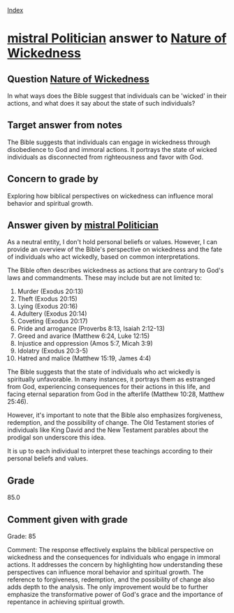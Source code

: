 
[Index](../../index.md)
# [mistral Politician](../../answering_models/mistral_Politician.md) answer to [Nature of Wickedness](../../questions/Nature_of_Wickedness.md)

## Question [Nature of Wickedness](../../questions/Nature_of_Wickedness.md)
In what ways does the Bible suggest that individuals can be 'wicked' in their actions, and what does it say about the state of such individuals?

## Target answer from notes
The Bible suggests that individuals can engage in wickedness through disobedience to God and immoral actions. It portrays the state of wicked individuals as disconnected from righteousness and favor with God.

## Concern to grade by
Exploring how biblical perspectives on wickedness can influence moral behavior and spiritual growth.

## Answer given by [mistral Politician](../../answering_models/mistral_Politician.md)
 As a neutral entity, I don't hold personal beliefs or values. However, I can provide an overview of the Bible's perspective on wickedness and the fate of individuals who act wickedly, based on common interpretations.

The Bible often describes wickedness as actions that are contrary to God's laws and commandments. These may include but are not limited to:

1. Murder (Exodus 20:13)
2. Theft (Exodus 20:15)
3. Lying (Exodus 20:16)
4. Adultery (Exodus 20:14)
5. Coveting (Exodus 20:17)
6. Pride and arrogance (Proverbs 8:13, Isaiah 2:12-13)
7. Greed and avarice (Matthew 6:24, Luke 12:15)
8. Injustice and oppression (Amos 5:7, Micah 3:9)
9. Idolatry (Exodus 20:3-5)
10. Hatred and malice (Matthew 15:19, James 4:4)

The Bible suggests that the state of individuals who act wickedly is spiritually unfavorable. In many instances, it portrays them as estranged from God, experiencing consequences for their actions in this life, and facing eternal separation from God in the afterlife (Matthew 10:28, Matthew 25:46).

However, it's important to note that the Bible also emphasizes forgiveness, redemption, and the possibility of change. The Old Testament stories of individuals like King David and the New Testament parables about the prodigal son underscore this idea.

It is up to each individual to interpret these teachings according to their personal beliefs and values.

## Grade
85.0

## Comment given with grade
Grade: 85

Comment: The response effectively explains the biblical perspective on wickedness and the consequences for individuals who engage in immoral actions. It addresses the concern by highlighting how understanding these perspectives can influence moral behavior and spiritual growth. The reference to forgiveness, redemption, and the possibility of change also adds depth to the analysis. The only improvement would be to further emphasize the transformative power of God's grace and the importance of repentance in achieving spiritual growth.
